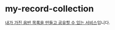 # my-record-collection

[내가 가진 음반 목록을 만들고 공유할 수 있는 서비스](https://my-record-collection.vercel.app)입니다.
